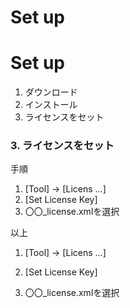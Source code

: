 # Set up
# Set up
1. ダウンロード
2. インストール
3. ライセンスをセット

### 3. ライセンスをセット
手順

1. [Tool] -> [Licens ...]
2. [Set License Key]
3. 〇〇_license.xmlを選択

以上

1. [Tool] -> [Licens ...]


2. [Set License Key]


3. 〇〇_license.xmlを選択

